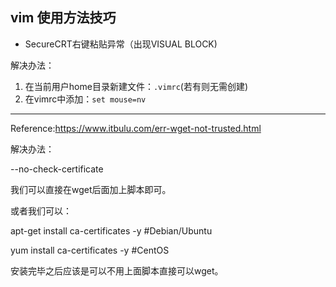 vim 使用方法技巧
-----------------
* SecureCRT右键粘贴异常（出现VISUAL BLOCK)

解决办法：
1. 在当前用户home目录新建文件：`.vimrc`(若有则无需创建)<br>
2. 在vimrc中添加：`set mouse=nv`<br>

-----------------------------------------------------------
Reference:https://www.itbulu.com/err-wget-not-trusted.html

解决办法：

--no-check-certificate

我们可以直接在wget后面加上脚本即可。

或者我们可以：

apt-get install ca-certificates -y #Debian/Ubuntu

yum install ca-certificates -y  #CentOS

安装完毕之后应该是可以不用上面脚本直接可以wget。


